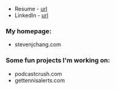 - Resume - [url](https://bit.ly/stevenjchang-resume)
- LinkedIn - [url](https://bit.ly/stevenjchang-linkedin)

### My homepage:
- stevenjchang.com

### Some fun projects I'm working on:

- podcastcrush.com
- gettennisalerts.com

<!--
**stevenjchang/stevenjchang** is a ✨ _special_ ✨ repository because its `README.md` (this file) appears on your GitHub profile.
Hi there 👋

Here are some ideas to get you started:

- 🔭 I’m currently working on ...
- 🌱 I’m currently learning ...
- 👯 I’m looking to collaborate on ...
- 🤔 I’m looking for help with ...
- 💬 Ask me about ...
- 📫 How to reach me: ...
- 😄 Pronouns: ...
- ⚡ Fun fact: ...
-->
